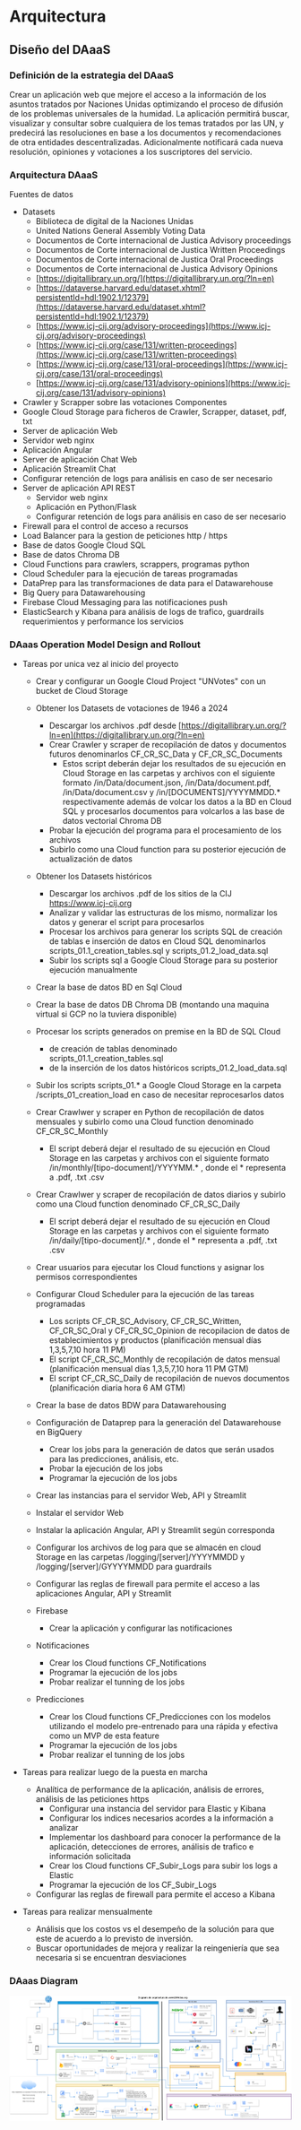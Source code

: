 # Arquitectura

## Diseño del DAaaS

### Definición de la estrategia del DAaaS

Crear un aplicación web que mejore el acceso a la información de los asuntos tratados por Naciones Unidas optimizando el proceso de difusión de los problemas universales de la humidad.
La aplicación permitirá buscar, visualizar y consultar sobre cualquiera de los temas tratados por las UN, y predecirá las resoluciones en base a los documentos y recomendaciones de otra entidades descentralizadas.
Adicionalmente notificará cada nueva resolución, opiniones y votaciones a los suscriptores del servicio.

### Arquitectura DAaaS

Fuentes de datos
- Datasets 
	- Biblioteca de digital de la Naciones Unidas
	- United Nations General Assembly Voting Data 
	- Documentos de Corte internacional de Justica Advisory proceedings
	- Documentos de Corte internacional de Justica Written Proceedings
	- Documentos de Corte internacional de Justica Oral Proceedings
	- Documentos de Corte internacional de Justica Advisory Opinions
  - [https://digitallibrary.un.org/](https://digitallibrary.un.org/?ln=en)
  - [https://dataverse.harvard.edu/dataset.xhtml?persistentId=hdl:1902.1/12379](https://dataverse.harvard.edu/dataset.xhtml?persistentId=hdl:1902.1/12379)
  - [https://www.icj-cij.org/advisory-proceedings](https://www.icj-cij.org/advisory-proceedings)
  - [https://www.icj-cij.org/case/131/written-proceedings](https://www.icj-cij.org/case/131/written-proceedings)
  - [https://www.icj-cij.org/case/131/oral-proceedings](https://www.icj-cij.org/case/131/oral-proceedings)
  - [https://www.icj-cij.org/case/131/advisory-opinions](https://www.icj-cij.org/case/131/advisory-opinions)
- Crawler y Scrapper sobre las votaciones
Componentes
- Google Cloud Storage para ficheros de Crawler, Scrapper, dataset, pdf, txt 
- Server de aplicación Web
 - Servidor web nginx
 - Aplicación Angular
- Server de aplicación Chat Web
 - Aplicación Streamlit Chat
 - Configurar retención de logs para análisis en caso de ser necesario
- Server de aplicación API REST
  - Servidor web nginx
  - Aplicación en Python/Flask
  - Configurar retención de logs para análisis en caso de ser necesario
- Firewall para el control de acceso a recursos
- Load Balancer para la gestion de peticiones http / https
- Base de datos Google Cloud SQL
- Base de datos Chroma DB
- Cloud Functions para crawlers, scrappers, programas python
- Cloud Scheduler para la ejecución de tareas programadas
- DataPrep para las transformaciones de data para el Datawarehouse
- Big Query para Datawarehousing
- Firebase Cloud Messaging para las notificaciones push
- ElasticSearch y Kibana para análisis de logs de trafico, guardrails requerimientos y performance los servicios
  
### DAaas Operation Model Design and Rollout
- Tareas por unica vez al inicio del proyecto
  - Crear y configurar un Google Cloud Project "UNVotes" con un bucket de Cloud Storage
  - Obtener los Datasets de votaciones de 1946 a 2024
    - Descargar los archivos .pdf desde [https://digitallibrary.un.org/?ln=en](https://digitallibrary.un.org/?ln=en)
    - Crear Crawler y scraper de recopilación de datos y documentos futuros denominarlos CF_CR_SC_Data y CF_CR_SC_Documents
      - Estos script deberán dejar los resultados de su ejecución en Cloud Storage en las carpetas y archivos con el siguiente formato /in/Data/document.json, /in/Data/document.pdf, /in/Data/document.csv y /in/[DOCUMENTS]/YYYYMMDD.* respectivamente además de volcar los datos a la BD en Cloud SQL y procesarlos documentos para volcarlos a las base de datos vectorial Chroma DB
    - Probar la ejecución del programa para el procesamiento de los archivos
    - Subirlo como una Cloud function para su posterior ejecución de actualización de datos
  - Obtener los Datasets históricos
    - Descargar los archivos .pdf de los sitios de la CIJ https://www.icj-cij.org
    - Analizar y validar las estructuras de los mismo, normalizar los datos y generar el script para procesarlos
    - Procesar los archivos para generar los scripts SQL de creación de tablas e inserción de datos en Cloud SQL denominarlos scripts_01.1_creation_tables.sql y scripts_01.2_load_data.sql
    - Subir los scripts sql a Google Cloud Storage para su posterior ejecución manualmente
  - Crear la base de datos BD en Sql Cloud
  - Crear la base de datos DB Chroma DB (montando una maquina virtual si GCP no la tuviera disponible)
  - Procesar los scripts generados on premise en la BD de SQL Cloud
    - de creación de tablas denominado scripts_01.1_creation_tables.sql
    - de la inserción de los datos históricos scripts_01.2_load_data.sql
  - Subir los scripts scripts_01.* a Google Cloud Storage en la carpeta /scripts_01_creation_load en caso de necesitar reprocesarlos datos

  - Crear Crawlwer y scraper en Python de recopilación de datos mensuales y subirlo como una Cloud function denominado CF_CR_SC_Monthly
    - El script deberá dejar el resultado de su ejecución en Cloud Storage en las carpetas y archivos con el siguiente formato /in/monthly/[tipo-document]/YYYYMM.* , donde el * representa a .pdf, .txt .csv
  - Crear Crawlwer y scraper de recopilación de datos diarios y subirlo como una Cloud function denominado CF_CR_SC_Daily
    - El script deberá dejar el resultado de su ejecución en Cloud Storage en las carpetas y archivos con el siguiente formato /in/daily/[tipo-document]/<document>.* , donde el * representa a .pdf, .txt .csv
  - Crear usuarios para ejecutar los Cloud functions y asignar los permisos correspondientes
  - Configurar Cloud Scheduler para la ejecución de las tareas programadas
    - Los scripts CF_CR_SC_Advisory, CF_CR_SC_Written, CF_CR_SC_Oral y CF_CR_SC_Opinion de recopilacion de datos de establecimientos y productos (planificación mensual días 1,3,5,7,10 hora 11 PM)
    - El script CF_CR_SC_Monthly de recopilación de datos mensual (planificación mensual días 1,3,5,7,10 hora 11 PM GTM)
    - El script CF_CR_SC_Daily de recopilación de nuevos documentos (planificación diaria hora 6 AM GTM) 
  - Crear la base de datos BDW para Datawarehousing
  - Configuración de Dataprep para la generación del Datawarehouse en BigQuery
    - Crear los jobs para la generación de datos que serán usados para las predicciones, análisis, etc.
    - Probar la ejecución de los jobs
    - Programar la ejecución de los jobs
  -  Crear las instancias para el servidor Web, API y Streamlit
    -  Instalar el servidor Web
    -  Instalar la aplicación Angular, API y Streamlit según corresponda
    -  Configurar los archivos de log para que se almacén en cloud Storage en las carpetas /logging/[server]/YYYYMMDD  y /logging/[server]/GYYYYMMDD para guardrails

  -  Configurar las reglas de firewall para permite el acceso a las aplicaciones Angular, API y Streamlit
  - Firebase
    - Crear la aplicación y configurar las notificaciones
  - Notificaciones
    - Crear los Cloud functions CF_Notifications
    - Programar la ejecución de los jobs
    - Probar realizar el tunning de los jobs
  - Predicciones
    - Crear los Cloud functions CF_Predicciones con los modelos utilizando el modelo pre-entrenado para una rápida y efectiva como un MVP de esta feature 
    - Programar la ejecución de los jobs
    - Probar realizar el tunning de los jobs

- Tareas para realizar luego de la puesta en marcha
  - Analítica de performance de la aplicación, análisis de errores, análisis de las peticiones https
    - Configurar una instancia del servidor para Elastic y Kibana
    - Configurar los indices necesarios acordes a la información a analizar
    - Implementar los dashboard para conocer la performance de la aplicación, detecciones de errores, análisis de trafico e información solicitada 
    - Crear los Cloud functions CF_Subir_Logs para subir los logs a Elastic
    - Programar la ejecución de los CF_Subir_Logs
  - Configurar las reglas de firewall para permite el acceso a Kibana

- Tareas para realizar mensualmente
  - Análisis que los costos vs el desempeño de la solución para que este de acuerdo a lo previsto de inversión.
  - Buscar oportunidades de mejora y realizar la reingeniería que sea necesaria si se encuentran desviaciones
  
### DAaas Diagram


![Diagrama](Diagrama_UNVotes.png)
